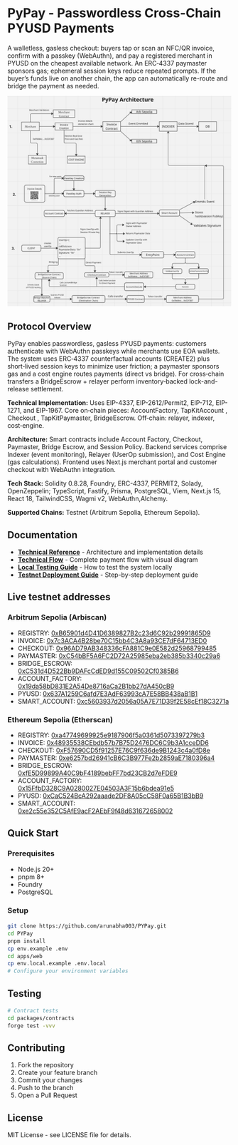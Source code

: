 # PyPay - Passwordless Cross-Chain PYUSD Payments

A walletless, gasless checkout: buyers tap or scan an NFC/QR invoice, confirm with a passkey (WebAuthn), and pay a registered merchant in PYUSD on the cheapest available network. An ERC‑4337 paymaster sponsors gas; ephemeral session keys reduce repeated prompts. If the buyer’s funds live on another chain, the app can automatically re-route and bridge the payment as needed.

![PyPay Architecture](docs/technical_diagram.png)

## Protocol Overview

PyPay enables passwordless, gasless PYUSD payments: customers authenticate with WebAuthn passkeys while merchants use EOA wallets. The system uses ERC‑4337 counterfactual accounts (CREATE2) plus short‑lived session keys to minimize user friction; a paymaster sponsors gas and a cost engine routes payments (direct vs bridge). For cross‑chain transfers a BridgeEscrow + relayer perform inventory‑backed lock-and-release settlement.

**Technical Implementation:** Uses EIP-4337, EIP-2612/Permit2, EIP-712, EIP-1271, and EIP-1967. Core on‑chain pieces: AccountFactory, TapKitAccount , Checkout , TapKitPaymaster, BridgeEscrow. 
Off‑chain: relayer, indexer, cost‑engine.

**Architecture:** Smart contracts include Account Factory, Checkout, Paymaster, Bridge Escrow, and Session Policy. Backend services comprise Indexer (event monitoring), Relayer (UserOp submission), and Cost Engine (gas calculations). Frontend uses Next.js merchant portal and customer checkout with WebAuthn integration.

**Tech Stack:** Solidity 0.8.28, Foundry, ERC-4337, PERMIT2, Solady, OpenZeppelin; TypeScript, Fastify, Prisma, PostgreSQL, Viem, Next.js 15, React 18, TailwindCSS, Wagmi v2, WebAuthn,Alchemy.

**Supported Chains:** Testnet (Arbitrum Sepolia, Ethereum Sepolia). 



## Documentation

- **[Technical Reference](docs/TECHNICAL_REFERENCE.md)** - Architecture and implementation details
- **[Technical Flow](docs/TECHNICAL_FLOW.md)** - Complete payment flow with visual diagram
- **[Local Testing Guide](docs/LOCAL_TESTING_GUIDE.md)** - How to test the system locally
- **[Testnet Deployment Guide](docs/TESTNET_DEPLOYMENT_GUIDE.md)** - Step-by-step deployment guide


## Live testnet addresses

### Arbitrum Sepolia (Arbiscan)

- REGISTRY: [0xB65901d4D41D6389827B2c23d6C92b29991865D9](https://sepolia.arbiscan.io/address/0xB65901d4D41D6389827B2c23d6C92b29991865D9)
- INVOICE: [0x7c3ACA4B28be70C15bb4C3A8a93CE7dF64713ED0](https://sepolia.arbiscan.io/address/0x7c3ACA4B28be70C15bb4C3A8a93CE7dF64713ED0)
- CHECKOUT: [0x96AD79AB348336cFA881C9e0E582d25968799485](https://sepolia.arbiscan.io/address/0x96AD79AB348336cFA881C9e0E582d25968799485)
- PAYMASTER: [0xC54bBF5A6FC2D72A25985eba2eb385b3340c29a6](https://sepolia.arbiscan.io/address/0xC54bBF5A6FC2D72A25985eba2eb385b3340c29a6)
- BRIDGE_ESCROW: [0xC531d4D522Bb9DAFcCdED9d155C09502Cf0385B6](https://sepolia.arbiscan.io/address/0xC531d4D522Bb9DAFcCdED9d155C09502Cf0385B6)
- ACCOUNT_FACTORY: [0x19da58bD831E2A54De8716aCa2B1bb27dA450cB9](https://sepolia.arbiscan.io/address/0x19da58bD831E2A54De8716aCa2B1bb27dA450cB9)
- PYUSD: [0x637A1259C6afd7E3AdF63993cA7E58BB438aB1B1](https://sepolia.arbiscan.io/address/0x637A1259C6afd7E3AdF63993cA7E58BB438aB1B1)
- SMART_ACCOUNT: [0xc5603937d2056a05A7E71D39f2E58cEf18C3271a](https://sepolia.arbiscan.io/address/0xc5603937d2056a05A7E71D39f2E58cEf18C3271a)

### Ethereum Sepolia (Etherscan)

- REGISTRY: [0xa47749699925e9187906f5a0361d5073397279b3](https://sepolia.etherscan.io/address/0xa47749699925e9187906f5a0361d5073397279b3)
- INVOICE: [0x48935538CEbdb57b7B75D2476DC6C9b3A1cceDD6](https://sepolia.etherscan.io/address/0x48935538CEbdb57b7B75D2476DC6C9b3A1cceDD6)
- CHECKOUT: [0xF57690CD5f91257E76C9f636de9B1243c4a0fD8e](https://sepolia.etherscan.io/address/0xF57690CD5f91257E76C9f636de9B1243c4a0fD8e)
- PAYMASTER: [0xe6257bd26941cB6C3B977Fe2b2859aE7180396a4](https://sepolia.etherscan.io/address/0xe6257bd26941cB6C3B977Fe2b2859aE7180396a4)
- BRIDGE_ESCROW: [0xfE5D99899A40C9bF4189bebFF7bd23CB2d7eFDE9](https://sepolia.etherscan.io/address/0xfE5D99899A40C9bF4189bebFF7bd23CB2d7eFDE9)
- ACCOUNT_FACTORY: [0x15FfbD328C9A0280027E04503A3F15b6bdea91e5](https://sepolia.etherscan.io/address/0x15FfbD328C9A0280027E04503A3F15b6bdea91e5)
- PYUSD: [0xCaC524BcA292aaade2DF8A05cC58F0a65B1B3bB9](https://sepolia.etherscan.io/address/0xCaC524BcA292aaade2DF8A05cC58F0a65B1B3bB9)
- SMART_ACCOUNT: [0xe2c55e352C5AfE9acF2AEbF9f48d631672658002](https://sepolia.etherscan.io/address/0xe2c55e352C5AfE9acF2AEbF9f48d631672658002)


## Quick Start

### Prerequisites
- Node.js 20+
- pnpm 8+
- Foundry
- PostgreSQL

### Setup
```bash
git clone https://github.com/arunabha003/PYPay.git
cd PYPay
pnpm install
cp env.example .env
cd apps/web
cp env.local.example .env.local
# Configure your environment variables
```



## Testing

```bash
# Contract tests
cd packages/contracts
forge test -vvv

```

## Contributing

1. Fork the repository
2. Create your feature branch
3. Commit your changes
4. Push to the branch
5. Open a Pull Request

## License

MIT License - see LICENSE file for details.
